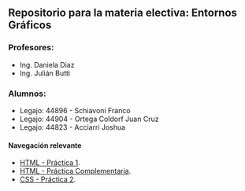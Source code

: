 ## Repositorio para la materia electiva: Entornos Gráficos

### Profesores: 
- Ing. Daniela Diaz
- Ing. Julián Butti
### Alumnos:
- Legajo: 44896 - Schiavoni Franco
- Legajo: 44904 - Ortega Coldorf Juan Cruz
- Legajo: 44823 - Acciarri Joshua

#### Navegación relevante
* [HTML - Práctica 1](https://github.com/juanchicruzz/EntornosGraficos/tree/master/Practica/HTML/Practica1).
* [HTML - Práctica Complementaria](https://github.com/juanchicruzz/EntornosGraficos/tree/master/Practica/HTML/Practica%20complementaria).
* [CSS - Práctica 2](https://github.com/juanchicruzz/EntornosGraficos/tree/master/Practica/CSS).
